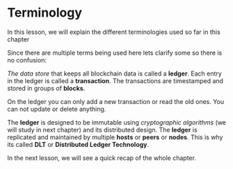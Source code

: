 # Terminology

In this lesson, we will explain the different terminologies used so far in this chapter

Since there are multiple terms being used here lets clarify some so there is no confusion:

*The data store* that keeps all blockchain data is called a **ledger**. Each entry in the ledger is called a **transaction**. The transactions are timestamped and stored in groups of **blocks**.

On the ledger you can only add a new transaction or read the old ones. You can not update or delete anything.

The **ledger** is designed to be immutable using *cryptographic algorithms* (we will study in next chapter) and its distributed design. The **ledger** is replicated and maintained by multiple **hosts** or **peers** or **nodes**. This is why its called **DLT** or **Distributed Ledger Technology**.

In the next lesson, we will see a quick recap of the whole chapter.